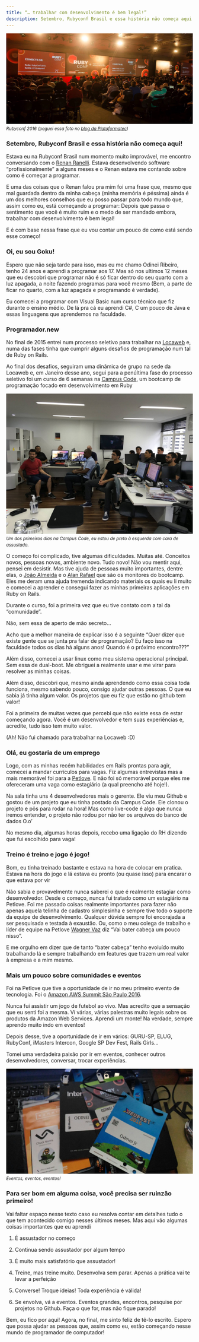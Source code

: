 ```yaml
---
title: “… trabalhar com desenvolvimento é bem legal!”
description: Setembro, Rubyconf Brasil e essa história não começa aqui!
---
```



![Rubyconf 2016](/img/2016-12-29-trabalhar-com-desenvolvimento-e-bem-legal/1.jpeg "Rubyconf 2016")
<small>
  *Rubyconf 2016 (peguei essa foto no [blog da Plataformatec](http://blog.plataformatec.com.br/2016/09/highlights-of-rubyconf-brazil-2016/))*
</small>

### Setembro, Rubyconf Brasil e essa história não começa aqui!

Estava eu na Rubyconf Brasil num momento muito improvável, me encontro conversando com o [Renan Ranelli](https://twitter.com/renanranelli). Estava desenvolvendo software “profissionalmente” a alguns meses e o Renan estava me contando sobre como é começar a programar.

E uma das coisas que o Renan falou pra mim foi uma frase que, mesmo que mal guardada dentro da minha cabeça (minha memória é péssima) ainda é um dos melhores conselhos que eu posso passar para todo mundo que, assim como eu, está começando a programar: Depois que passa o sentimento que você é muito ruim e o medo de ser mandado embora, trabalhar com desenvolvimento é bem legal!

E é com base nessa frase que eu vou contar um pouco de como está sendo esse começo!

### Oi, eu sou Goku!

Espero que não seja tarde para isso, mas eu me chamo Odinei Ribeiro, tenho 24 anos e aprendi a programar aos 17. Mas só nos ultimos 12 meses que eu descobri que programar não é só ficar dentro do seu quarto com a luz apagada, a noite fazendo programas para você mesmo (Bem, a parte de ficar no quarto, com a luz apagada e programando é verdade).

Eu comecei a programar com Visual Basic num curso técnico que fiz durante o ensino médio. De lá pra cá eu aprendi C#, C um pouco de Java e essas linguagens que aprendemos na faculdade.

### Programador.new

No final de 2015 entrei num processo seletivo para trabalhar na [Locaweb](http://www.locaweb.com.br/) e, numa das fases tinha que cumprir alguns desafios de programação num tal de Ruby on Rails.

Ao final dos desafios, seguiram uma dinâmica de grupo na sede da Locaweb e, em Janeiro desse ano, segui para a penúltima fase do processo seletivo foi um curso de 6 semanas na [Campus Code](http://www.campuscode.com.br/), um bootcamp de programação focado em desenvolvimento em Ruby

![Campus Code](/img/2016-12-29-trabalhar-com-desenvolvimento-e-bem-legal/2.jpeg "Campus Code")
<small>
  *Um dos primeiros dias na Campus Code, eu estou de preto à esquerda com cara de assustado.*
</small>

O começo foi complicado, tive algumas dificuldades. Muitas até. Conceitos novos, pessoas novas, ambiente novo. Tudo novo! Não vou mentir aqui, pensei em desistir. Mas tive ajuda de pessoas muito importantes, dentre elas, o [João Almeida](https://twitter.com/joaorsalmeida) e o [Alan Rafael](https://twitter.com/alanrrb) que são os monitores do bootcamp. Eles me deram uma ajuda tremenda indicando materiais os quais eu li muito e comecei a aprender e consegui fazer as minhas primeiras aplicações em Ruby on Rails.

Durante o curso, foi a primeira vez que eu tive contato com a tal da “comunidade”.

Não, sem essa de aperto de mão secreto…

Acho que a melhor maneira de explicar isso é a seguinte “Quer dizer que existe gente que se junta pra falar de programação? Eu faço isso na faculdade todos os dias há alguns anos! Quando é o próximo encontro???”

Além disso, comecei a usar linux como meu sistema operacional principal. Sem essa de dual-boot. Me obriguei a realmente usar e me virar para resolver as minhas coisas.

Além disso, descobri que, mesmo ainda aprendendo como essa coisa toda funciona, mesmo sabendo pouco, consigo ajudar outras pessoas. O que eu sabia já tinha algum valor. Os projetos que eu fiz que estão no github tem valor!

Foi a primeira de muitas vezes que percebi que não existe essa de estar começando agora. Você é um desenvolvedor e tem suas experiências e, acredite, tudo isso tem muito valor.

(Ah! Não fui chamado para trabalhar na Locaweb :D)

### Olá, eu gostaria de um emprego

Logo, com as minhas recém habilidades em Rails prontas para agir, comecei a mandar currículos para vagas. Fiz algumas entrevistas mas a mais memorável foi para a [Petlove](http://www.petlove.com.br/). E não foi só memorável porque eles me ofereceram uma vaga como estagiário (a qual preencho até hoje!).

Na sala tinha uns 4 desenvolvedores mais o gerente. Ele viu meu Github e gostou de um projeto que eu tinha postado da Campus Code. Ele clonou o projeto e pôs para rodar na hora! Mas como live-code é algo que nunca iremos entender, o projeto não rodou por não ter os arquivos do banco de dados O.o’

No mesmo dia, algumas horas depois, recebo uma ligação do RH dizendo que fui escolhido para vaga!

### Treino é treino e jogo é jogo!

Bom, eu tinha treinado bastante e estava na hora de colocar em pratica. Estava na hora do jogo e lá estava eu pronto (ou quase isso) para encarar o que estava por vir

Não sabia e provavelmente nunca saberei o que é realmente estagiar como desenvolvedor. Desde o começo, nunca fui tratado como um estagiário na Petlove. Foi me passado coisas realmente importantes para fazer não apenas aquela telinha de cadastro simplesinha e sempre tive todo o suporte da equipe de desenvolvimento. Qualquer dúvida sempre foi encorajada a ser pesquisada e testada à exaustão. Ou, como o meu colega de trabalho e líder de equipe na Petlove [Wagner Vaz](https://github.com/0xdco) diz “Vai bater cabeça um pouco nisso”.

E me orgulho em dizer que de tanto “bater cabeça” tenho evoluído muito trabalhando lá e sempre trabalhando em features que trazem um real valor à empresa e a mim mesmo.

### Mais um pouco sobre comunidades e eventos

Foi na Petlove que tive a oportunidade de ir no meu primeiro evento de tecnologia. Foi o [Amazon AWS Summit São Paulo 2016](https://aws.amazon.com/pt/summits/sao-paulo/).

Nunca fui assistir um jogo de futebol ao vivo. Mas acredito que a sensação que eu senti foi a mesma. Ví várias, várias palestras muito legais sobre os produtos da Amazon Web Services. Aprendi um monte! Na verdade, sempre aprendo muito indo em eventos!

Depois desse, tive a oportunidade de ir em vários: GURU-SP, ELUG, RubyConf, iMasters Intercon, Google SP Dev Fest, Rails Girls…

Tomei uma verdadeira paixão por ir em eventos, conhecer outros desenvolvedores, conversar, trocar experiências.

![Eventos, eventos, eventos!](/img/2016-12-29-trabalhar-com-desenvolvimento-e-bem-legal/3.jpeg "Eventos, eventos, eventos!")
<small>
  *Eventos, eventos, eventos!*
</small>

### Para ser bom em alguma coisa, você precisa ser ruinzão primeiro!

Vai faltar espaço nesse texto caso eu resolva contar em detalhes tudo o que tem acontecido comigo nesses últimos meses. Mas aqui vão algumas coisas importantes que eu aprendi

1. É assustador no começo

2. Continua sendo assustador por algum tempo

3. É muito mais satisfatório que assustador!

4. Treine, mas treine muito. Desenvolva sem parar. Apenas a prática vai te levar a perfeição

5. Converse! Troque ideias! Toda experiência é válida!

6. Se envolva, vá a eventos. Eventos grandes, encontros, pesquise por projetos no Github. Faça o que for, mas não fique parado!

Bem, eu fico por aqui! Agora, no final, me sinto feliz de tê-lo escrito. Espero que possa ajudar as pessoas que, assim como eu, estão começando nesse mundo de programador de computador!

